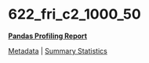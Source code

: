 # 622_fri_c2_1000_50

[**Pandas Profiling Report**](https://epistasislab.github.io/penn-ml-benchmarks/profile/622_fri_c2_1000_50.html)

[Metadata](metadata.yaml) | [Summary Statistics](summary_stats.csv)

